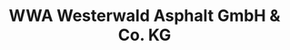 ---
title: "WWA Westerwald Asphalt GmbH & Co. KG"
url: /nentershausen/wwa-westerwald-asphalt-gmbh-und-co-kg/
shop: Baustoffe
---
